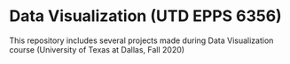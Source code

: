 # Data Visualization (UTD EPPS 6356)
This repository includes several projects made during Data Visualization course (University of Texas at Dallas, Fall 2020)
